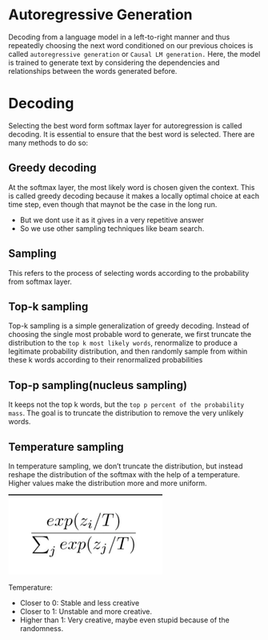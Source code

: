 # Autoregressive Generation 
Decoding from a language model in a left-to-right manner and thus repeatedly choosing the next word conditioned on our previous choices is called `autoregressive generation` or `Causal LM generation.` Here, the model is trained to generate text by considering the dependencies and relationships between the words generated before.

# Decoding
Selecting the best word form softmax layer for autoregression is called decoding. It is essential to ensure that the best word is selected. There are many methods to do so:

## Greedy decoding
At the softmax layer, the most likely word is chosen given the context. This is called greedy decoding because it makes a locally optimal choice at each time step, even though that maynot be the case in the long run.

- But we dont use it as it gives in a very repetitive answer
- So we use other sampling techniques like beam search.

## Sampling
This refers to the process of selecting words according to the probability from softmax layer.

## Top-k sampling

Top-k sampling is a simple generalization of greedy decoding. Instead of choosing the single most probable word to generate, we first truncate the distribution to the `top k most likely words`, renormalize to produce a legitimate probability distribution, and then randomly sample from within these k words according to their renormalized probabilities

## Top-p sampling(nucleus sampling)
It keeps not the top k words, but the `top p percent of the probability mass`. The goal is to truncate the distribution to remove the very unlikely words. 

## Temperature sampling
In temperature sampling, we don’t truncate the distribution, but instead reshape the distribution of the softmax with the help of a temperature. Higher values make the distribution more and more uniform.

![alt text](<Screenshot from 2024-04-27 15-43-00.png>)

Temperature:
- Closer to 0: Stable and less creative
- Closer to 1: Unstable and more creative.
- Higher than 1: Very creative, maybe even stupid because of the randomness.
